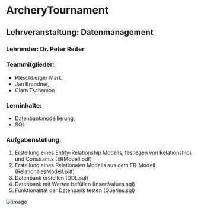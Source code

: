 # ArcheryTournament
## Lehrveranstaltung: Datenmanagement
### Lehrender: Dr. Peter Reiter<br/>
### Teammitglieder:
- Pleschberger Mark,
- Jan Brandner,
- Clara Tschamon

### Lerninhalte:
- Datenbankmodellierung,
- SQL

### Aufgabenstellung:
1) Erstellung eines Entity-Relationship Modells, festlegen von Relationships und Constraints (ERModell.pdf)
2) Erstellung eines Relationalen Modells aus dem ER-Modell (RelationalesModell.pdf)
3) Datenbank erstellen (DDL.sql)
4) Datenbank mit Werten befüllen (InsertValues.sql)
5) Funktionalität der Datenbank testen (Queries.sql)


![image](https://user-images.githubusercontent.com/103147059/212388826-5704e3df-7780-4b94-98c8-741b1848a126.png)

